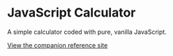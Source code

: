 JavaScript Calculator
========================

A simple calculator coded with pure, vanilla JavaScript.

[View the companion reference site](https://zbthompson93.github.io/random-quote-machine/)
